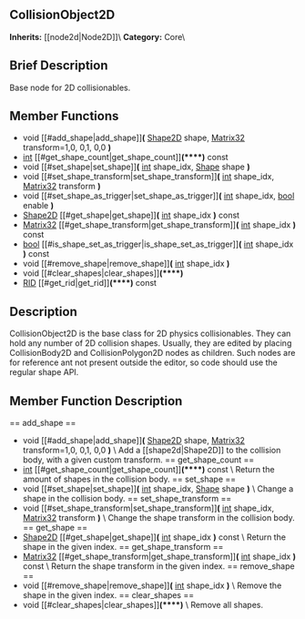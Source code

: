 ##  CollisionObject2D  
**Inherits:** [[node2d|Node2D]]\\
**Category:** Core\\
##  Brief Description  
Base node for 2D collisionables.
##  Member Functions 
  * void [[#add_shape|add_shape]]**(** [Shape2D](class_shape2d) shape, [Matrix32](class_matrix32) transform=1,0, 0,1, 0,0 **)**
  * [int](class_int) [[#get_shape_count|get_shape_count]]**(****)** const
  * void [[#set_shape|set_shape]]**(** [int](class_int) shape_idx, [Shape](class_shape) shape **)**
  * void [[#set_shape_transform|set_shape_transform]]**(** [int](class_int) shape_idx, [Matrix32](class_matrix32) transform **)**
  * void [[#set_shape_as_trigger|set_shape_as_trigger]]**(** [int](class_int) shape_idx, [bool](class_bool) enable **)**
  * [Shape2D](class_shape2d) [[#get_shape|get_shape]]**(** [int](class_int) shape_idx **)** const
  * [Matrix32](class_matrix32) [[#get_shape_transform|get_shape_transform]]**(** [int](class_int) shape_idx **)** const
  * [bool](class_bool) [[#is_shape_set_as_trigger|is_shape_set_as_trigger]]**(** [int](class_int) shape_idx **)** const
  * void [[#remove_shape|remove_shape]]**(** [int](class_int) shape_idx **)**
  * void [[#clear_shapes|clear_shapes]]**(****)**
  * [RID](class_rid) [[#get_rid|get_rid]]**(****)** const
##  Description  
CollisionObject2D is the base class for 2D physics collisionables. They can hold any number of 2D collision shapes. Usually, they are edited by placing CollisionBody2D and CollisionPolygon2D nodes as children. Such nodes are for reference ant not present outside the editor, so code should use the regular shape API.
##  Member Function Description  
==  add_shape  ==
  * void [[#add_shape|add_shape]]**(** [Shape2D](class_shape2d) shape, [Matrix32](class_matrix32) transform=1,0, 0,1, 0,0 **)**
\\
Add a [[shape2d|Shape2D]] to the collision body, with a given custom transform.
==  get_shape_count  ==
  * [int](class_int) [[#get_shape_count|get_shape_count]]**(****)** const
\\
Return the amount of shapes in the collision body.
==  set_shape  ==
  * void [[#set_shape|set_shape]]**(** [int](class_int) shape_idx, [Shape](class_shape) shape **)**
\\
Change a shape in the collision body.
==  set_shape_transform  ==
  * void [[#set_shape_transform|set_shape_transform]]**(** [int](class_int) shape_idx, [Matrix32](class_matrix32) transform **)**
\\
Change the shape transform in the collision body.
==  get_shape  ==
  * [Shape2D](class_shape2d) [[#get_shape|get_shape]]**(** [int](class_int) shape_idx **)** const
\\
Return the shape in the given index.
==  get_shape_transform  ==
  * [Matrix32](class_matrix32) [[#get_shape_transform|get_shape_transform]]**(** [int](class_int) shape_idx **)** const
\\
Return the shape transform in the given index.
==  remove_shape  ==
  * void [[#remove_shape|remove_shape]]**(** [int](class_int) shape_idx **)**
\\
Remove the shape in the given index.
==  clear_shapes  ==
  * void [[#clear_shapes|clear_shapes]]**(****)**
\\
Remove all shapes.
